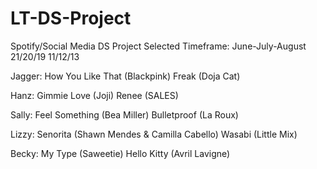 # LT-DS-Project
Spotify/Social Media DS Project
Selected Timeframe: June-July-August 21/20/19 11/12/13

Jagger:
How You Like That (Blackpink)
Freak (Doja Cat)

Hanz:
Gimmie Love (Joji)
Renee (SALES)

Sally:
Feel Something (Bea Miller)
Bulletproof (La Roux)

Lizzy:
Senorita (Shawn Mendes & Camilla Cabello)
Wasabi (Little Mix)

Becky:
My Type (Saweetie)
Hello Kitty (Avril Lavigne)

